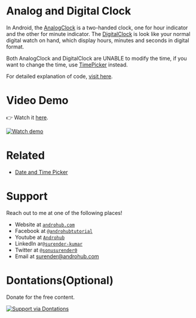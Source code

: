 # Analog and Digital Clock
In Android, the [AnalogClock](http://developer.android.com/reference/android/widget/AnalogClock.html) is a two-handed clock, one for hour indicator and the other for minute indicator. The [DigitalClock](http://developer.android.com/reference/android/widget/DigitalClock.html) is look like your normal digital watch on hand, which display hours, minutes and seconds in digital format.

Both AnalogClock and DigitalClock are UNABLE to modify the time, if you want to change the time, use [TimePicker](http://www.androhub.com/android-date-and-time-picker-dialog/) instead.

For detailed explanation of code, [visit here](http://www.androhub.com/android-analog-and-digital-clock/).

# Video Demo
👉 Watch it <a href="https://youtu.be/qov-RKVqFww">here</a>.
<br>

[![Watch demo](http://i3.ytimg.com/vi/qov-RKVqFww/hqdefault.jpg)](https://youtu.be/qov-RKVqFww)

# Related

- [Date and Time Picker](http://www.androhub.com/android-date-and-time-picker-dialog/)

# Support
Reach out to me at one of the following places!

- Website at <a href="http://www.androhub.com/" target="_blank">`androhub.com`</a>
- Facebook at <a href="https://www.facebook.com/androhubtutorial/" target="_blank">`@androhubtutorial`</a>
- Youtube at <a href="https://www.youtube.com/channel/UCHJh3E9mtRzbM3WVVl9glJg" target="_blank">`Androhub`</a>
- LinkedIn ar<a href="https://www.linkedin.com/in/surender-kumar-681472a8?originalSubdomain=in" target="_blank">`@surender-kumar`</a>
- Twitter at <a href="https://twitter.com/sonusurender0/" target="_blank">`@sonusurender0`</a>
- Email at surender@androhub.com

# Dontations(Optional)
Donate for the free content.
<br>

[![Support via Dontations](https://www.paypalobjects.com/en_GB/i/btn/btn_donateCC_LG.gif)](https://www.paypal.com/cgi-bin/webscr?cmd=_donations&business=sonu.surendra0%40gmail.com&currency_code=USD&source=url)
